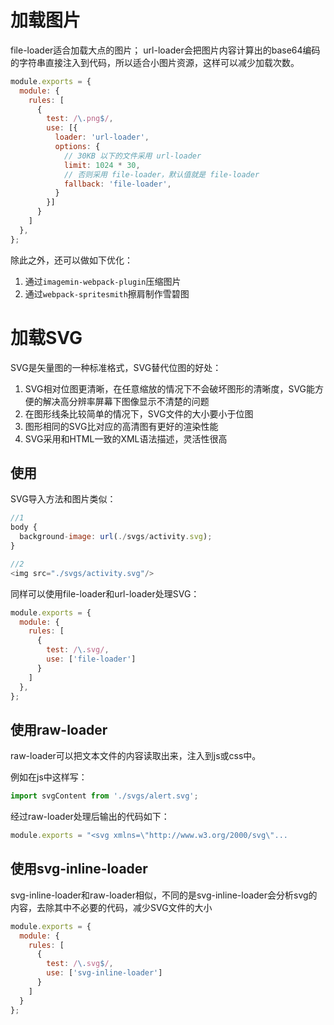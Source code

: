 # 加载图片

file-loader适合加载大点的图片；
url-loader会把图片内容计算出的base64编码的字符串直接注入到代码，所以适合小图片资源，这样可以减少加载次数。

```js
module.exports = {
  module: {
    rules: [
      {
        test: /\.png$/,
        use: [{
          loader: 'url-loader',
          options: {
            // 30KB 以下的文件采用 url-loader
            limit: 1024 * 30,
            // 否则采用 file-loader，默认值就是 file-loader 
            fallback: 'file-loader',
          }
        }]
      }
    ]
  },
};
```

除此之外，还可以做如下优化：

1. 通过`imagemin-webpack-plugin`压缩图片
2. 通过`webpack-spritesmith`擦肩制作雪碧图

# 加载SVG

SVG是矢量图的一种标准格式，SVG替代位图的好处：

1. SVG相对位图更清晰，在任意缩放的情况下不会破坏图形的清晰度，SVG能方便的解决高分辨率屏幕下图像显示不清楚的问题
2. 在图形线条比较简单的情况下，SVG文件的大小要小于位图
3. 图形相同的SVG比对应的高清图有更好的渲染性能
4. SVG采用和HTML一致的XML语法描述，灵活性很高

## 使用

SVG导入方法和图片类似：
```js
//1
body {
  background-image: url(./svgs/activity.svg);
}

//2
<img src="./svgs/activity.svg"/>

```

同样可以使用file-loader和url-loader处理SVG：

```js
module.exports = {
  module: {
    rules: [
      {
        test: /\.svg/,
        use: ['file-loader']
      }
    ]
  },
};
```

## 使用raw-loader

raw-loader可以把文本文件的内容读取出来，注入到js或css中。

例如在js中这样写：
```js
import svgContent from './svgs/alert.svg';
```

经过raw-loader处理后输出的代码如下：
```js
module.exports = "<svg xmlns=\"http://www.w3.org/2000/svg\"... 
```

## 使用svg-inline-loader

svg-inline-loader和raw-loader相似，不同的是svg-inline-loader会分析svg的内容，去除其中不必要的代码，减少SVG文件的大小

```js
module.exports = {
  module: {
    rules: [
      {
        test: /\.svg$/,
        use: ['svg-inline-loader']
      }
    ]
  }
};
```